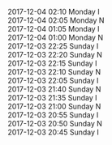 2017-12-04 02:10 Monday  I  
2017-12-04 02:05 Monday  N  
2017-12-04 01:05 Monday  I  
2017-12-04 01:00 Monday  N  
2017-12-03 22:25 Sunday  I  
2017-12-03 22:20 Sunday  N  
2017-12-03 22:15 Sunday  I  
2017-12-03 22:10 Sunday  N  
2017-12-03 22:05 Sunday  I  
2017-12-03 21:40 Sunday  N  
2017-12-03 21:35 Sunday  I  
2017-12-03 21:00 Sunday  N  
2017-12-03 20:55 Sunday  I  
2017-12-03 20:50 Sunday  N  
2017-12-03 20:45 Sunday  I  

